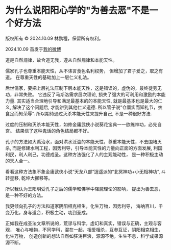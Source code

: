 # 为什么说阳阳心学的"为善去恶"不是一个好方法

版权所有 © 2024.10.09 林鹏程，保留所有权利。

2024.10.09 首发于[我的微博](https://weibo.com/lincpa)

道是自然规律，故合道无我，遵从自然规律和本能天性。

儒家孔子也尊重本能天性，从不讳言食色名利权势，
但增加了君子爱之，取之有道。
在尊重天性的基础加上一层仁义礼法。

后世儒家，要把上层礼法压制下层本能天性，这是错误的，虚伪的，最终徒劳无功，非常失败。
它违反了马斯洛需求层次理论, 损失了强大的可利用和激励的本能力量. 
其实适当合理地引导和满足最基本的的本能天性, 就是最基本也是最大的仁义, 
解决了这个问题后, 才能讲到其他仁义道德. 所以管子说“仓廪实而知礼节，衣食足而知荣辱”. 
所以期待通过灭杀本能天性来提升自己, 不是一种很好方法.

过度的压制和灭杀本能天性，如修金庸武侠小说葵花宝典一一欲练神功，必先自宫。
结果信了这种鬼话的角色结局都不好。

孔子的方法如大禹治水，面对洪水泛滥的本能天性，尊重本能天性，不去围堵灭杀, 
而是修建水利工程，因势利导，引导本能天性的力量向正面的方面发展, 
利国利民，利人利己，功德成圣。这种方法强化了人的主观能动性，
是一种积极主动的天人合一。

看看这种方法象不象金庸武侠小说“天龙八部”逍遥派的“北冥神功+小无相神功”, 
斗转星移, 乾坤大挪移等。

所以我认为王阳明受孔子之后的儒学和佛学中降魔理论的影响，
提出为善去恶，是一种不好的方法。

我更倾向孔子的方法和道家阴阳相克相生，化生万物，因势利导，
海纳百川，千变万化，身与道合，积极主动，功到圣成。

正如我在成圣法文章所说的，荒谬与科学，虚幻和真实，错误与正确，主观与客观，
唯心与唯物，不同学科，混在一起，相爱相杀，互参互证，阴阳相克相生，化生万物，
创造创新的想法自然如狂涛巨浪，源源不绝，生生不息，科学成果源源不断。
